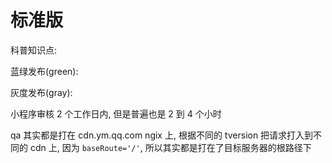 # 标准版

科普知识点:

蓝绿发布(green):

灰度发布(gray):

小程序审核 2 个工作日内, 但是普遍也是 2 到 4 个小时

qa 其实都是打在 cdn.ym.qq.com ngix 上, 根据不同的 tversion 把请求打入到不同的 cdn 上, 因为 `baseRoute='/'`, 所以其实都是打在了目标服务器的根路径下
